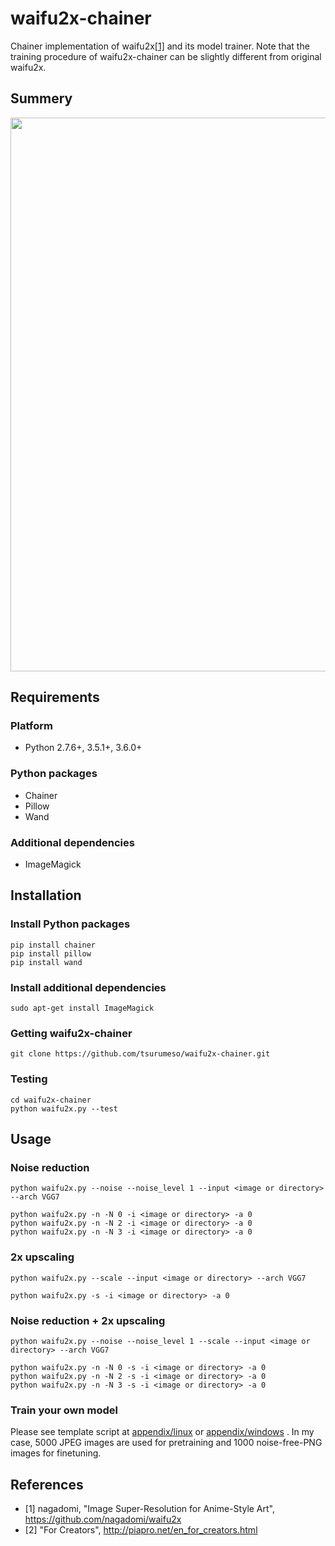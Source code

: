 # waifu2x-chainer

Chainer implementation of waifu2x[[1]](https://github.com/nagadomi/waifu2x) and its model trainer. Note that the training procedure of waifu2x-chainer can be slightly different from original waifu2x.

## Summery

<img src="https://raw.githubusercontent.com/tsurumeso/waifu2x-chainer/master/images/summery.png" width="886">

## Requirements

### Platform
  - Python 2.7.6+, 3.5.1+, 3.6.0+
  
### Python packages
  - Chainer
  - Pillow
  - Wand
  
### Additional dependencies
  - ImageMagick
  
## Installation

### Install Python packages
```
pip install chainer
pip install pillow
pip install wand
```

### Install additional dependencies
```
sudo apt-get install ImageMagick
```

### Getting waifu2x-chainer
```
git clone https://github.com/tsurumeso/waifu2x-chainer.git
```

### Testing
```
cd waifu2x-chainer
python waifu2x.py --test
```

## Usage

### Noise reduction
```
python waifu2x.py --noise --noise_level 1 --input <image or directory> --arch VGG7

python waifu2x.py -n -N 0 -i <image or directory> -a 0
python waifu2x.py -n -N 2 -i <image or directory> -a 0
python waifu2x.py -n -N 3 -i <image or directory> -a 0
```

### 2x upscaling
```
python waifu2x.py --scale --input <image or directory> --arch VGG7

python waifu2x.py -s -i <image or directory> -a 0
```

### Noise reduction + 2x upscaling
```
python waifu2x.py --noise --noise_level 1 --scale --input <image or directory> --arch VGG7

python waifu2x.py -n -N 0 -s -i <image or directory> -a 0
python waifu2x.py -n -N 2 -s -i <image or directory> -a 0
python waifu2x.py -n -N 3 -s -i <image or directory> -a 0
```

### Train your own model

Please see template script at
<a href="https://github.com/tsurumeso/waifu2x-chainer/tree/master/appendix/linux">appendix/linux</a>
or
<a href="https://github.com/tsurumeso/waifu2x-chainer/tree/master/appendix/windows">appendix/windows</a>
. In my case, 5000 JPEG images are used for pretraining and 1000 noise-free-PNG images for finetuning.

## References

- [1] nagadomi, "Image Super-Resolution for Anime-Style Art", https://github.com/nagadomi/waifu2x
- [2] "For Creators", http://piapro.net/en_for_creators.html
